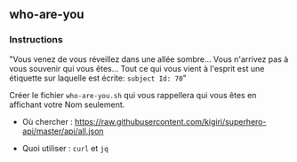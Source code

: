 ## who-are-you

### Instructions

"Vous venez de vous réveillez dans une allée sombre...
Vous n'arrivez pas à vous souvenir qui vous êtes...
Tout ce qui vous vient à l'esprit est une étiquette sur laquelle est écrite: `subject Id: 70`"

Créer le fichier `who-are-you.sh` qui vous rappellera qui vous êtes en affichant votre Nom seulement.

-   Où chercher : https://raw.githubusercontent.com/kigiri/superhero-api/master/api/all.json

-   Quoi utiliser : `curl` et `jq`
